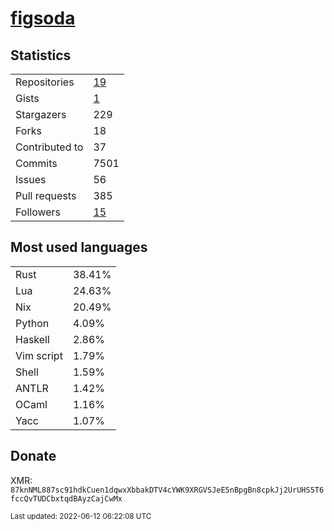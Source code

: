 # [figsoda](https://github.com/figsoda)

## Statistics

<table>
  <tr>
    <td>Repositories</td>
    <td><a href="https://github.com/figsoda?tab=repositories">
      19
    </a></td>
  </tr>
  <tr>
    <td>Gists</td>
    <td><a href="https://gist.github.com/figsoda">
      1
    </a></td>
  </tr>
  <tr>
    <td>Stargazers</td>
    <td>229</td>
  </tr>
  <tr>
    <td>Forks</td>
    <td>18</td>
  </tr>
  <tr>
    <td>Contributed to</td>
    <td>37</td>
  </tr>
  <tr>
    <td>Commits</td>
    <td>7501</td>
  </tr>
  <tr>
    <td>Issues</td>
    <td>56</td>
  </tr>
  <tr>
    <td>Pull requests</td>
    <td>385</td>
  </tr>
  <tr>
    <td>Followers</td>
    <td><a href="https://github.com/figsoda?tab=followers">
      15
    </a></td>
  </tr>
</table>

## Most used languages

<table> <tr><td>Rust</td><td>38.41%</td></tr><tr><td>Lua</td><td>24.63%</td></tr><tr><td>Nix</td><td>20.49%</td></tr><tr><td>Python</td><td>4.09%</td></tr><tr><td>Haskell</td><td>2.86%</td></tr><tr><td>Vim script</td><td>1.79%</td></tr><tr><td>Shell</td><td>1.59%</td></tr><tr><td>ANTLR</td><td>1.42%</td></tr><tr><td>OCaml</td><td>1.16%</td></tr><tr><td>Yacc</td><td>1.07%</td></tr></table>

## Donate

XMR: `87knNML887sc91hdkCuen1dqwxXbbakDTV4cYWK9XRGVSJeE5nBpgBn8cpkJj2UrUHS5T6fccQvTUDCbxtqdBAyzCajCwMx`

<sub>Last updated: 2022-06-12 06:22:08 UTC</sub>
